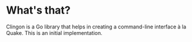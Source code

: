 # What's that?

Clingon is a Go library that helps in creating a command-line
interface à la Quake. This is an initial implementation.


